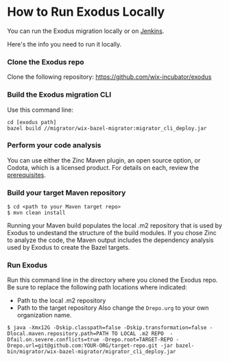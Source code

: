 # How to Run Exodus Locally

You can run the Exodus migration locally or on [Jenkins](how-to-run-migration-jenkins.md). 

Here's the info you need to run it locally.

### Clone the Exodus repo

Clone the following repository:
https://github.com/wix-incubator/exodus

### Build the Exodus migration CLI

Use this command line:  
```
cd [exodus path]
bazel build //migrator/wix-bazel-migrator:migrator_cli_deploy.jar
```

### Perform your code analysis
You can use either the Zinc Maven plugin, an open source option, or Codota, which is a licensed product. For details on each, review the [prerequisites](prerequisites.md). 

### Build your target Maven repository

```
$ cd <path to your Maven target repo>
$ mvn clean install
```
Running your Maven build populates the local .m2 repository that is used by Exodus to undestand the structure of the build modules.
If you chose Zinc to analyze the code, the Maven output includes the dependency analysis used by Exodus to create the Bazel targets.


### Run Exodus

Run this command line in the directory where you cloned the Exodus repo.
Be sure to replace the following path locations where indicated:
* Path to the local .m2 repository
* Path to the target repository
Also change the `Drepo.urg` to your own organization name.

```
$ java -Xmx12G -Dskip.classpath=false -Dskip.transformation=false -Dlocal.maven.repository.path=PATH TO LOCAL .m2 REPO  -Dfail.on.severe.conflicts=true -Drepo.root=TARGET-REPO -Drepo.url=git@github.com:YOUR-ORG/target-repo.git -jar bazel-bin/migrator/wix-bazel-migrator/migrator_cli_deploy.jar
```
